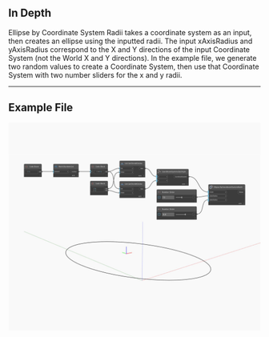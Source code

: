 ## In Depth
Ellipse by Coordinate System Radii takes a coordinate system as an input, then creates an ellipse using the inputted radii. The input xAxisRadius and yAxisRadius correspond to the X and Y directions of the input Coordinate System (not the World X and Y directions). In the example file, we generate two random values to create a Coordinate System, then use that Coordinate System with two number sliders for the x and y radii.
___
## Example File

![ByCoordinateSystemRadii](./Autodesk.DesignScript.Geometry.Ellipse.ByCoordinateSystemRadii_img.jpg)

